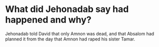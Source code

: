 # What did Jehonadab say had happened and why?

Jehonadab told David that only Amnon was dead, and that Absalom had planned it from the day that Amnon had raped his sister Tamar.
